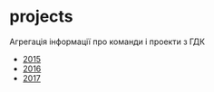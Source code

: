 # projects

Агрегація інформації про команди і проекти з ГДК

* [2015](/2015)
* [2016](/2016)
* [2017](/2017)
